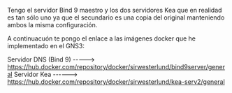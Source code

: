 Tengo el servidor Bind 9 maestro y los dos servidores Kea que en realidad es tan sólo uno ya que el secundario es una copia del original manteniendo ambos la misma configuración.

A continuacuón te pongo el enlace a las imágenes docker que he implementado en el GNS3:

Servidor DNS (Bind 9) -----> https://hub.docker.com/repository/docker/sirwesterlund/bind9server/general
Servidor Kea ------> https://hub.docker.com/repository/docker/sirwesterlund/kea-serv2/general


